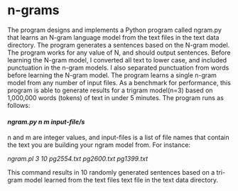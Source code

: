 # n-grams

The program designs and implements a Python program called ngram.py that learns an N-gram language model from the text files in the text data directory. The program generates a sentences based on the N-gram model. The program works for any value of N, and should output sentences. Before learning the N-gram model, I converted all text to lower case, and included punctuation in the n-gram models. I also separated punctuation from words before learning the N-gram model. The program learns a single n-gram model from any number of input files. As a benchmark for performance, this program is able to generate results for a trigram model(n=3) based on 1,000,000 words (tokens) of text in under 5 minutes. The program runs as follows:

#### *ngram.py n m input-file/s*

n and m are integer values, and input-files is a list of file names that contain the text you are building your ngram model from. For instance:

*ngram.pl 3 10 pg2554.txt pg2600.txt pg1399.txt*

This command results in 10 randomly generated sentences based on a tri-gram model learned from the text files text file in the text data directory.
